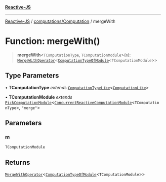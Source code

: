 [**Reactive-JS**](../../../README.md)

***

[Reactive-JS](../../../README.md) / [computations/Computation](../README.md) / mergeWith

# Function: mergeWith()

> **mergeWith**\<`TComputationType`, `TComputationModule`\>(`m`): [`MergeWithOperator`](../interfaces/MergeWithOperator.md)\<[`ComputationTypeOfModule`](../../type-aliases/ComputationTypeOfModule.md)\<`TComputationModule`\>\>

## Type Parameters

• **TComputationType** *extends* [`ComputationTypeLike`](../../interfaces/ComputationTypeLike.md)\<[`ComputationLike`](../../interfaces/ComputationLike.md)\>

• **TComputationModule** *extends* [`PickComputationModule`](../../type-aliases/PickComputationModule.md)\<[`ConcurrentReactiveComputationModule`](../../interfaces/ConcurrentReactiveComputationModule.md)\<`TComputationType`\>, `"merge"`\>

## Parameters

### m

`TComputationModule`

## Returns

[`MergeWithOperator`](../interfaces/MergeWithOperator.md)\<[`ComputationTypeOfModule`](../../type-aliases/ComputationTypeOfModule.md)\<`TComputationModule`\>\>
